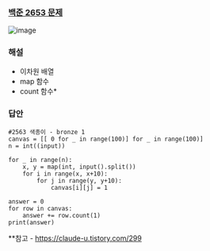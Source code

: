 ### [백준 2653 문제](https://www.acmicpc.net/problem/2653)
![image](https://user-images.githubusercontent.com/49461207/194692252-5214e40d-1064-4776-af41-c9d30f6159dc.png)
### 해설
- 이차원 배열
- map 함수
- count 함수*

### 답안
```
#2563 색종이 - bronze 1
canvas = [[ 0 for _ in range(100)] for _ in range(100)]
n = int((input))

for _ in range(n):
    x, y = map(int, input().split())
    for i in range(x, x+10):
        for j in range(y, y+10):
            canvas[i][j] = 1

answer = 0
for row in canvas:
    answer += row.count(1)
print(answer)
```

**참고 - https://claude-u.tistory.com/299
